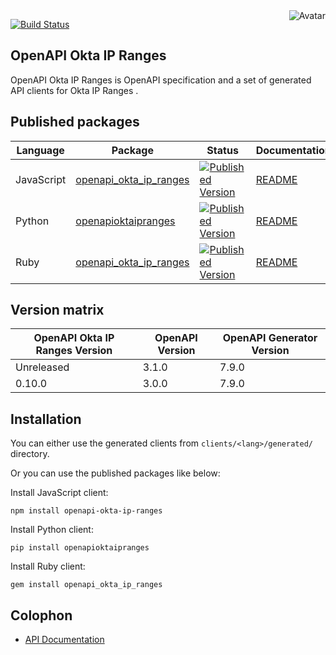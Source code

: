 <img align="right" src="https://raw.github.com/oapicf/openapi-okta-ip-ranges/main/avatar.jpg" alt="Avatar"/>

[![Build Status](https://github.com/oapicf/openapi-okta-ip-ranges/actions/workflows/ci-workflow.yaml/badge.svg)](https://github.com/oapicf/openapi-okta-ip-ranges/actions/workflows/ci-workflow.yaml)
<br/>

OpenAPI Okta IP Ranges
----------------------

OpenAPI Okta IP Ranges is OpenAPI specification and a set of generated API clients for Okta IP Ranges .

Published packages
------------------

| Language | Package | Status | Documentation |
|----------|---------|--------|---------------|
| JavaScript | [openapi_okta_ip_ranges]((https://www.npmjs.com/package/openapi_okta_ip_ranges)) | [![Published Version](https://img.shields.io/npm/v/openapi_okta_ip_ranges.svg)](https://www.npmjs.com/package/openapi_okta_ip_ranges) | [README](https://github.com/oapicf/openapi-okta-ip-ranges/blob/main/clients/javascript/generated/README.md) |
| Python | [openapioktaipranges]((https://pypi.python.org/pypi/openapioktaipranges)) | [![Published Version](https://img.shields.io/pypi/v/openapioktaipranges.svg)](https://pypi.python.org/pypi/openapioktaipranges) | [README](https://github.com/oapicf/openapi-okta-ip-ranges/blob/main/clients/python/generated/README.md) |
| Ruby | [openapi_okta_ip_ranges]((https://rubygems.org/gems/openapi_okta_ip_ranges)) | [![Published Version](https://img.shields.io/gem/v/openapi_okta_ip_ranges.svg)](https://rubygems.org/gems/openapi_okta_ip_ranges) | [README](https://github.com/oapicf/openapi-okta-ip-ranges/blob/main/clients/ruby/generated/README.md) |

Version matrix
--------------

| OpenAPI Okta IP Ranges Version | OpenAPI Version | OpenAPI Generator Version |
|--------------------------------|-----------------|---------------------------|
| Unreleased | 3.1.0 | 7.9.0 |
| 0.10.0 | 3.0.0 | 7.9.0 |

Installation
------------

You can either use the generated clients from `clients/<lang>/generated/` directory.

Or you can use the published packages like below:

Install JavaScript client:

    npm install openapi-okta-ip-ranges

Install Python client:

    pip install openapioktaipranges

Install Ruby client:

    gem install openapi_okta_ip_ranges

Colophon
--------

* [API Documentation](https://oapicf.github.io/openapi-okta-ip-ranges/api/latest/)
